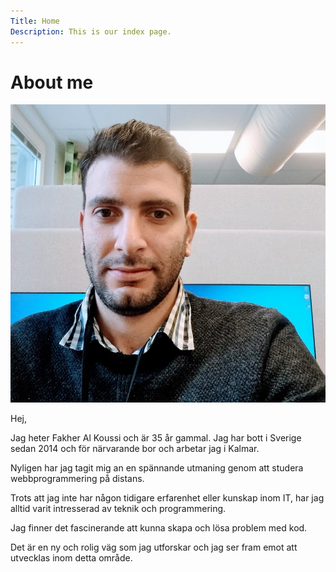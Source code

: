 ```yaml
---
Title: Home
Description: This is our index page.
---
```


About me
==========================
!["me"](assets/img/me.jpg "Me")

Hej,

Jag heter Fakher Al Koussi och är 35 år gammal. Jag har bott i Sverige sedan 2014 och för närvarande bor och arbetar jag i Kalmar. 

Nyligen har jag tagit mig an en spännande utmaning genom att studera webbprogrammering på distans. 

Trots att jag inte har någon tidigare erfarenhet eller kunskap inom IT, har jag alltid varit intresserad av teknik och programmering.

Jag finner det fascinerande att kunna skapa och lösa problem med kod.

Det är en ny och rolig väg som jag utforskar och jag ser fram emot att utvecklas inom detta område.
